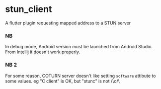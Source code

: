 # stun_client

A flutter plugin requesting mapped address to a STUN server

### NB
In debug mode, Android version must be launched from Android Studio. From Intellij it doesn't work properly.

### NB 2
For some reason, COTURN server doesn't like setting `software` attibute to some values.
eg "C client" is OK, but "stunc" is not /\o/\
